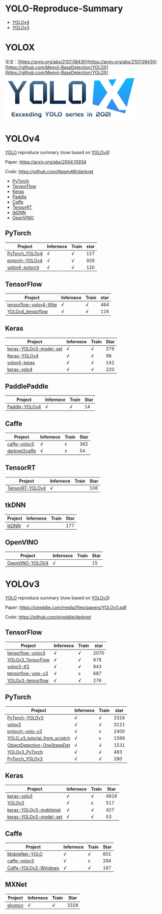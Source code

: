 

# YOLO-Reproduce-Summary

- [YOLOv4](#YOLOv4)
- [YOLOv3](#YOLOv3)

<a name="YOLOv4"></a>


# YOLOX
论文：[https://arxiv.org/abs/2107.08430](https://arxiv.org/abs/2107.08430)
[https://github.com/Megvii-BaseDetection/YOLOX](https://github.com/Megvii-BaseDetection/YOLOX) \
![./images/logo.png](./images/logo.png)



# YOLOv4

[YOLO]( https://github.com/AlexeyAB/darknet) reproduce summary (now based on [YOLOv4](https://arxiv.org/abs/2004.10934))

Paper: https://arxiv.org/abs/2004.10934

Code: https://github.com/AlexeyAB/darknet

- [PyTorch](#PyTorch)
- [TensorFlow](#TensorFlow)
- [Keras](#Keras)
- [Paddle](#Paddle)
- [Caffe](#Caffe)
- [TensorRT](#TensorRT)
- [tkDNN](#tkDNN)
- [OpenVINO](#OpenVINO)

<a name="PyTorch"></a>

## PyTorch

| Project                                                      | Infernece | Train | star |
| ------------------------------------------------------------ | --------- | ----- | ---- |
| [PyTorch_YOLOv4](https://github.com/WongKinYiu/PyTorch_YOLOv4) | √         | √     | 127  |
| [pytorch-YOLOv4](https://github.com/Tianxiaomo/pytorch-YOLOv4) | √         | √     | 926  |
| [yolov4-pytorch](https://github.com/bubbliiiing/yolov4-pytorch) | √         | √     | 120  |

<a name="TensorFlow"></a>

## TensorFlow

| Project                                                      | Infernece | Train | star |
| ------------------------------------------------------------ | --------- | ----- | ---- |
| [tensorflow-yolov4-tflite](https://github.com/hunglc007/tensorflow-yolov4-tflite) | √         | √     | 464  |
| [YOLOv4_tensorflow](https://github.com/rrddcc/YOLOv4_tensorflow) | √         | √     | 116  |

<a name="Keras"></a>

## Keras

| Project                                                      | Infernece | Train | Star |
| ------------------------------------------------------------ | --------- | ----- | ---- |
| [keras-YOLOv3-model-set](https://github.com/david8862/keras-YOLOv3-model-set) | √         | √     | 279  |
| [Keras-YOLOv4](https://github.com/miemie2013/Keras-YOLOv4)   | √         | √     | 98   |
| [yolov4-keras](https://github.com/bubbliiiing/yolov4-keras)  | √         | √     | 142  |
| [keras-yolo4](https://github.com/Ma-Dan/keras-yolo4)         | √         | √     | 220  |

<a name="PaddlePaddle"></a>

## PaddlePaddle

| Project                                                      | Infernece | Train | Star |
| ------------------------------------------------------------ | --------- | ----- | ---- |
| [Paddle-YOLOv4](https://github.com/miemie2013/Paddle-YOLOv4) | √         | √     | 14   |

<a name="Caffe"></a>

## Caffe

| Project                                                      | Infernece | Train | Star |
| ------------------------------------------------------------ | --------- | ----- | ---- |
| [caffe-yolov3](https://github.com/ChenYingpeng/caffe-yolov3) | √         | x     | 362  |
| [darknet2caffe](https://github.com/ChenYingpeng/darknet2caffe) | √         | x     | 54   |

<a name="TensorRT"></a>

## TensorRT

| Project                                                      | Infernece | Train | Star |
| ------------------------------------------------------------ | --------- | ----- | ---- |
| [TensorRT-YOLOv4](https://github.com/CaoWGG/TensorRT-YOLOv4) | √         |       | 106  |

<a name="tkDNN"></a>

## tkDNN

| Project                                     | Infernece | Train | Star |
| ------------------------------------------- | --------- | ----- | ---- |
| [tkDNN](https://github.com/ceccocats/tkDNN) | √         |       | 177  |

<a name="OpenVINO"></a>

## OpenVINO

| Project                                                      | Infernece | Train | Star |
| ------------------------------------------------------------ | --------- | ----- | ---- |
| [OpenVINO-YOLOV4](https://github.com/TNTWEN/OpenVINO-YOLOV4) | √         |       | 15   |

<a name="YOLOv3"></a>

# YOLOv3

[YOLO](https://github.com/pjreddie/darknet) reproduce summary (now based on [YOLOv3](https://pjreddie.com/media/files/papers/YOLOv3.pdf))

Paper: https://pjreddie.com/media/files/papers/YOLOv3.pdf

Code: https://github.com/pjreddie/darknet

## TensorFlow

| Project                                                      | Infernece | Train | star |
| ------------------------------------------------------------ | --------- | ----- | ---- |
| [tensorflow-yolov3](https://github.com/YunYang1994/tensorflow-yolov3) | √         | √     | 2070 |
| [YOLOv3_TensorFlow](https://github.com/wizyoung/YOLOv3_TensorFlow) | √         | √     | 978  |
| [yolov3-tf2](https://github.com/zzh8829/yolov3-tf2)          | √         | √     | 943  |
| [tensorflow-yolo-v3](https://github.com/mystic123/tensorflow-yolo-v3) | √         | x     | 687  |
| [YOLOv3-tensorflow](https://github.com/maiminh1996/YOLOv3-tensorflow) | √         | √     | 276  |

## PyTorch

| Project                                                      | Infernece | Train | star |
| ------------------------------------------------------------ | --------- | ----- | ---- |
| [PyTorch-YOLOv3](https://github.com/eriklindernoren/PyTorch-YOLOv3) | √         | √     | 3316 |
| [yolov3](https://github.com/ultralytics/yolov3)              | √         | √     | 3121 |
| [pytorch-yolo-v3](https://github.com/ayooshkathuria/pytorch-yolo-v3) | √         | x     | 2400 |
| [YOLO_v3_tutorial_from_scratch](https://github.com/ayooshkathuria/YOLO_v3_tutorial_from_scratch) | √         | x     | 1568 |
| [ObjectDetection-OneStageDet](https://github.com/TencentYoutuResearch/ObjectDetection-OneStageDet/tree/master/yolo) | √         | √     | 1531 |
| [YOLOv3_PyTorch](https://github.com/BobLiu20/YOLOv3_PyTorch) | √         | √     | 463  |
| [PyTorch_YOLOv3](https://github.com/DeNA/PyTorch_YOLOv3)     | √         | √     | 280  |

## Keras

| Project                                                      | Infernece | Train | Star |
| ------------------------------------------------------------ | --------- | ----- | ---- |
| [keras-yolo3](https://github.com/qqwweee/keras-yolo3)        | √         | √     | 4916 |
| [YOLOv3](https://github.com/xiaochus/YOLOv3)                 | √         | x     | 517  |
| [keras-YOLOv3-mobilenet](https://github.com/Adamdad/keras-YOLOv3-mobilenet) | √         | √     | 427  |
| [keras-YOLOv3-model-set](https://github.com/david8862/keras-YOLOv3-model-set) | √         | √     | 53   |

## Caffe

| Project                                                      | Infernece | Train | Star |
| ------------------------------------------------------------ | --------- | ----- | ---- |
| [MobileNet-YOLO](https://github.com/eric612/MobileNet-YOLO)  | √         | √     | 601  |
| [caffe-yolov3](https://github.com/ChenYingpeng/caffe-yolov3) | √         | x     | 294  |
| [Caffe-YOLOv3-Windows](https://github.com/eric612/Caffe-YOLOv3-Windows) | √         | √     | 167  |

## MXNet

| Project                                                      | Infernece | Train | Star |
| ------------------------------------------------------------ | --------- | ----- | ---- |
| [gluoncv](https://github.com/dmlc/gluon-cv/tree/master/gluoncv/model_zoo/yolo) | √         | √     | 3328 |
